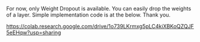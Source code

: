 For now, only Weight Dropout is available.
You can easily drop the weights of a layer.
Simple implementation code is at the below.
Thank you.

https://colab.research.google.com/drive/1o739LKrmxg5pLC4kiXBKoQZQJF5eEHqw?usp=sharing
